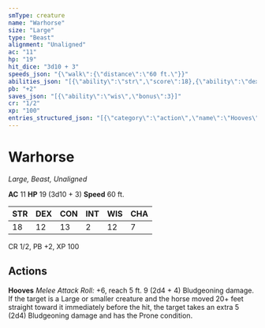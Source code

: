 ```yaml
---
smType: creature
name: "Warhorse"
size: "Large"
type: "Beast"
alignment: "Unaligned"
ac: "11"
hp: "19"
hit_dice: "3d10 + 3"
speeds_json: "{\"walk\":{\"distance\":\"60 ft.\"}}"
abilities_json: "[{\"ability\":\"str\",\"score\":18},{\"ability\":\"dex\",\"score\":12},{\"ability\":\"con\",\"score\":13},{\"ability\":\"int\",\"score\":2},{\"ability\":\"wis\",\"score\":12},{\"ability\":\"cha\",\"score\":7}]"
pb: "+2"
saves_json: "[{\"ability\":\"wis\",\"bonus\":3}]"
cr: "1/2"
xp: "100"
entries_structured_json: "[{\"category\":\"action\",\"name\":\"Hooves\",\"text\":\"*Melee Attack Roll:* +6, reach 5 ft. 9 (2d4 + 4) Bludgeoning damage. If the target is a Large or smaller creature and the horse moved 20+ feet straight toward it immediately before the hit, the target takes an extra 5 (2d4) Bludgeoning damage and has the Prone condition.\"}]"
---
```


# Warhorse
*Large, Beast, Unaligned*

**AC** 11
**HP** 19 (3d10 + 3)
**Speed** 60 ft.

| STR | DEX | CON | INT | WIS | CHA |
| --- | --- | --- | --- | --- | --- |
| 18 | 12 | 13 | 2 | 12 | 7 |

CR 1/2, PB +2, XP 100

## Actions

**Hooves**
*Melee Attack Roll:* +6, reach 5 ft. 9 (2d4 + 4) Bludgeoning damage. If the target is a Large or smaller creature and the horse moved 20+ feet straight toward it immediately before the hit, the target takes an extra 5 (2d4) Bludgeoning damage and has the Prone condition.
